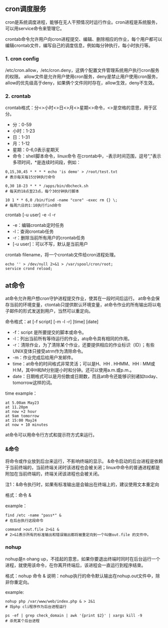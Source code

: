 ## cron调度服务
cron是系统调度进程，能够在无人干预情况时运行作业。cron进程是系统服务，可以用service命令来管理它。

crontab命令允许用户向cron进程提交、编辑、删除相应的作业，每个用户都可以编辑crontab文件，编写自己的调度信息，例如每分钟执行，每小时执行等。

### 1. cron config
/etc/cron.allow，/etc/cron.deny，这俩个配置文件管理系统用户执行cron服务的权限。
allow文件是允许用户使用cron服务，deny是禁止用户使用cron服务，allow的优先级高于deny，如果俩个文件同时存在，allow生效，deny不生效。

### 2. crontab
crontab格式：分<>小时<>日<>月<>星期<>命令，<>是空格的意思，用于区分。
- 分：0-59
- 小时：1-23
- 日：1-31
- 月：1-12
- 星期：0-6,0表示星期天
- 命令：shell脚本命令，linux命令
在crontab中，-表示时间范围，逗号","表示多项时间，*是连续时间段，例如：
```
0,15,30,45 * * * * echo 'is demo' > /root/test.txt
# 表示每天每15分钟执行命令

0,30 18-23 * * * /apps/bin/dbcheck.sh
# 每天的18点至23点，每个30分钟执行脚本

10 1 * * 6,0 /bin/find -name "core" -exec rm {} \;
# 每周六日的1:10执行find命令
``` 

crontab [-u user] -e -l -r
- -e：编辑crontab定时任务
- -l：查询crontab任务
- -r：删除当前所有用户的crontab任务
- [-u user]：可以不写，默认是当前用户

crontab filename，将一个crontab文件给cron进程处理。

```
echo '' > /dev/null 2>&1 > /var/spool/cron/root;
service crond reload;
```

## at命令
at命令允许用户想cron守护进程提交作业，使其在一段时间后运行。
at命令会保存当前的环境变量，ctontab只提供默认环境变量，at命令作业的所有输出将以电子邮件的形式发送到用户，当然可以重定向。

命令格式：at [-f script] [-m -l -r] [time] [date]
- -f：script 是所要提交的脚本或命令。
- -l：列出当前所有等待运行的作业，atq命令具有相同的作用。
- -r：清除作业，为了清除某个作业，还要提供相应的作业标识（ID）；有些UNIX变体只接受atrm作为清除命令。
- -m：作业完成后给用户发邮件。
- time：at命令的时间格式非常灵活；可以是H、HH . HHMM、HH : MM或H:M，其中H和M分别是小时和分钟。还可以使用a.m.或p.m.。
- date：日期格式可以是月份数或日期数，而且at命令还能够识别诸如today、tomorrow这样的词。

time example：
```
at 5.00am May23
at 11.20pm
at now +2 hour
at 9am tomorrow
at 15:00 May24
at now + 10 minutes
```

at命令可以用命令行方式和提示符方式来运行。



### &命令
将命令或作业放到后台来运行，不影响终端的显示。
&命令启动的后台进程是依赖于当前终端的，当前终端关闭时该进程也会被关闭；linux中命令的普通进程都是附加在当前终端的，终端关闭该进程也会被关闭。

注1：&命令执行时，如果有标准输出是会输出在终端上的，建议使用文本重定向

格式：命令 &

example：
```
find /etc -name "pass*" &
# 在后台执行这段命令

command >out.file 2>&1 &
# 2>&1表示所有的标准输出和错误输出都将被重定向到一个叫做out.file 的文件中。
```

### nohup
nohup是n ohang up，不挂起的意思，如果你要退出终端时同时在后台运行一个进程，就使用该命令，在你离开终端后，该进程会一直运行到程序结束。

格式：nohup 命令 &
说明：nohup执行的命令默认输出在nohup.out文件中，除非你重定向。

example:
```
nohup php /var/www/web/index.php & > 2&1
# 将php cli程序作为后台进程运行

ps -ef | grep check_domain | awk '{print $2}' | xargs kill -9
# 杀死某个后台进程
```



